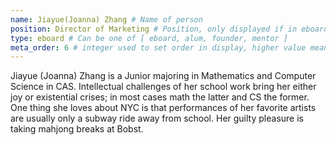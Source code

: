 ```yaml
---
name: Jiayue(Joanna) Zhang # Name of person
position: Director of Marketing # Position, only displayed if in eboard
type: eboard # Can be one of [ eboard, alum, founder, mentor ]
meta_order: 6 # integer used to set order in display, higher value means higher up
---
```

Jiayue (Joanna) Zhang is a Junior majoring in Mathematics and Computer Science in CAS. Intellectual challenges of her school work bring her either joy or existential crises; in most cases math the latter and CS the former. One thing she loves about NYC is that performances of her favorite artists are usually only a subway ride away from school. Her guilty pleasure is taking mahjong breaks at Bobst. 